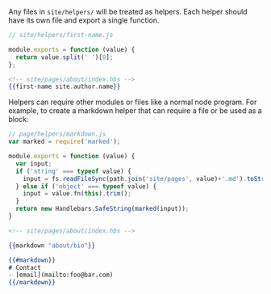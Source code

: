 Any files in `site/helpers/` will be treated as helpers. Each helper should have its own file and export a single function.

``` js
// site/helpers/first-name.js

module.exports = function (value) {
  return value.split(' ')[0];
};
```

``` hbs
<!-- site/pages/about/index.hbs -->
{{first-name site.author.name}}
```

Helpers can require other modules or files like a normal node program. For example, to create a markdown helper that can require a file or be used as a block:
``` js
// page/helpers/markdown.js
var marked = require('marked');

module.exports = function (value) {
  var input;
  if ('string' === typeof value) {
    input = fs.readFileSync(path.join('site/pages', value)+'.md').toString();
  } else if ('object' === typeof value) {
    input = value.fn(this).trim();
  }
  return new Handlebars.SafeString(marked(input));
}
```

``` hbs
<!-- site/pages/about/index.hbs -->

{{markdown "about/bio"}}

{{#markdown}}
# Contact
- [email](mailto:foo@bar.com)
{{/markdown}}
```
